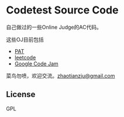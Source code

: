 Codetest Source Code
=========


自己做过的一些Online Judge的AC代码。

这些OJ目前包括

  - [PAT](http://example.com/)
  - [leetcode](http://oj.leetcode.com/)
  - [Google Code Jam](https://code.google.com/codejam/)

菜鸟勿喷，欢迎交流。<zhaotianzju@gmail.com>

License
----

GPL


    

